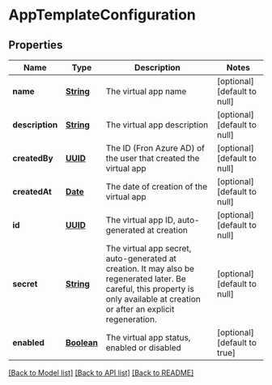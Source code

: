 # AppTemplateConfiguration
## Properties

Name | Type | Description | Notes
------------ | ------------- | ------------- | -------------
**name** | [**String**](string.md) | The virtual app name | [optional] [default to null]
**description** | [**String**](string.md) | The virtual app description | [optional] [default to null]
**createdBy** | [**UUID**](UUID.md) | The ID (Fron Azure AD) of the user that created the virtual app | [optional] [default to null]
**createdAt** | [**Date**](DateTime.md) | The date of creation of the virtual app | [optional] [default to null]
**id** | [**UUID**](UUID.md) | The virtual app ID, auto-generated at creation | [optional] [default to null]
**secret** | [**String**](string.md) | The virtual app secret, auto-generated at creation. It may also be regenerated later. Be careful, this property is only available at creation or after an explicit regeneration.  | [optional] [default to null]
**enabled** | [**Boolean**](boolean.md) | The virtual app status, enabled or disabled | [optional] [default to true]

[[Back to Model list]](../README.md#documentation-for-models) [[Back to API list]](../README.md#documentation-for-api-endpoints) [[Back to README]](../README.md)

